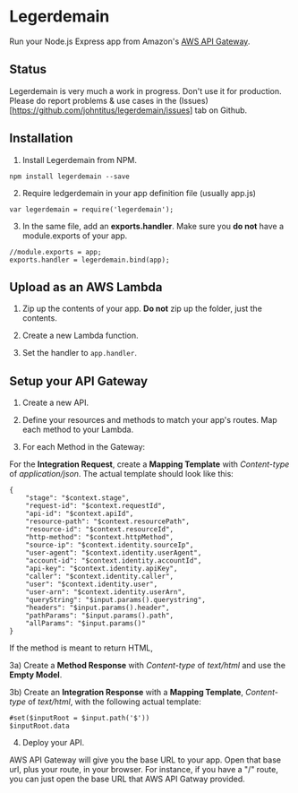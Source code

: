 # Legerdemain
Run your Node.js Express app from Amazon's [AWS API Gateway](https://aws.amazon.com/api-gateway/).

## Status
Legerdemain is very much a work in progress. Don't use it for production. Please do report problems & use cases in the (Issues)[https://github.com/johntitus/legerdemain/issues] tab on Github.

## Installation
1) Install Legerdemain from NPM.
```
npm install legerdemain --save
```
2) Require ledgerdemain in your app definition file (usually app.js)
```
var legerdemain = require('legerdemain');
```
3) In the same file, add an **exports.handler**. Make sure you **do not** have a module.exports of your app.
```
//module.exports = app;
exports.handler = legerdemain.bind(app);
```
## Upload as an AWS Lambda
1) Zip up the contents of your app. **Do not** zip up the folder, just the contents.

2) Create a new Lambda function.

3) Set the handler to `app.handler`.


## Setup your API Gateway
1) Create a new API.

2) Define your resources and methods to match your app's routes. Map each method to your Lambda.

3) For each Method in the Gateway:

For the **Integration Request**, create a **Mapping Template** with *Content-type* of *application/json*. The actual template should look like this:
```
{
    "stage": "$context.stage",
    "request-id": "$context.requestId",
    "api-id": "$context.apiId",
    "resource-path": "$context.resourcePath",
    "resource-id": "$context.resourceId",
    "http-method": "$context.httpMethod",
    "source-ip": "$context.identity.sourceIp",
    "user-agent": "$context.identity.userAgent",
    "account-id": "$context.identity.accountId",
    "api-key": "$context.identity.apiKey",
    "caller": "$context.identity.caller",
    "user": "$context.identity.user",
    "user-arn": "$context.identity.userArn",
    "queryString": "$input.params().querystring",
    "headers": "$input.params().header",
    "pathParams": "$input.params().path",
    "allParams": "$input.params()"
}
```
If the method is meant to return HTML, 

3a) Create a **Method Response** with *Content-type* of *text/html* and use the **Empty Model**.  

3b) Create an **Integration Response** with a **Mapping Template**, *Content-type* of *text/html*, with the following actual template:
```
#set($inputRoot = $input.path('$')) 
$inputRoot.data
```

4) Deploy your API.

AWS API Gateway will give you the base URL to your app. Open that base url, plus your route, in your browser. For instance, if you have a "/" route, you can just open the base URL that AWS API Gatway provided.
